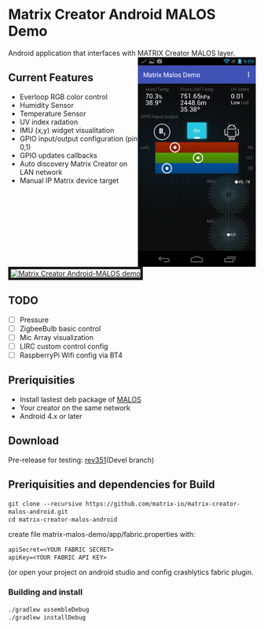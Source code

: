 # Matrix Creator Android MALOS Demo
Android application that interfaces with MATRIX Creator MALOS layer. <a href="https://github.com/matrix-io/matrix-creator-malos-android/blob/master/screenshot.jpg"><img src="https://github.com/matrix-io/matrix-creator-malos-android/blob/master/screenshot.jpg" align="right" height="426" width="240" ></a>

## Current Features

* Everloop RGB color control
* Humidity Sensor
* Temperature Sensor
* UV index radation
* IMU (x,y) widget visualitation
* GPIO input/output configuration (pin 0,1)
* GPIO updates callbacks
* Auto discovery Matrix Creator on LAN network
* Manual IP Matrix device target

<a href="http://www.youtube.com/watch?feature=player_embedded&v=ihV_v7zFO7A" target="_blank"><img src="http://img.youtube.com/vi/ihV_v7zFO7A/0.jpg" 
alt="Matrix Creator Android-MALOS demo" width="234" height="180" border="5" /></a>

## TODO
- [ ] Pressure
- [ ] ZigbeeBulb basic control
- [ ] Mic Array visualization
- [ ] LIRC custom control config
- [ ] RaspberryPi Wifi config via BT4

## Preriquisities
* Install lastest deb package of [MALOS](https://github.com/matrix-io/matrix-creator-quickstart/wiki/2.-Getting-Started)
* Your creator on the same network
* Android 4.x or later

## Download
Pre-release for testing: [rev351](https://github.com/matrix-io/matrix-creator-malos-android/releases)(Devel branch)

## Preriquisities and dependencies for Build
```
git clone --recursive https://github.com/matrix-io/matrix-creator-malos-android.git
cd matrix-creator-malos-android
```
create file matrix-malos-demo/app/fabric.properties with:
```
apiSecret=<YOUR FABRIC SECRET>
apiKey=<YOUR FABRIC API KEY>
```
(or open your project on android studio and config crashlytics fabric plugin.

### Building and install
```
./gradlew assembleDebug
./gradlew installDebug
```

